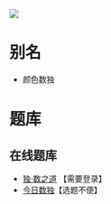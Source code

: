 ![](https://cn.sudoku.today/pic/color9sameposition/19550_451838.png)

# 别名
- 颜色数独

# 题库

## 在线题库
- [独·数之道](http://www.sudokufans.org.cn/lx/game.index.php?type=x3) 【需要登录】
- [今日数独]【选题不便】

[今日数独]: https://cn.sudoku.today/g-color-sudoku/